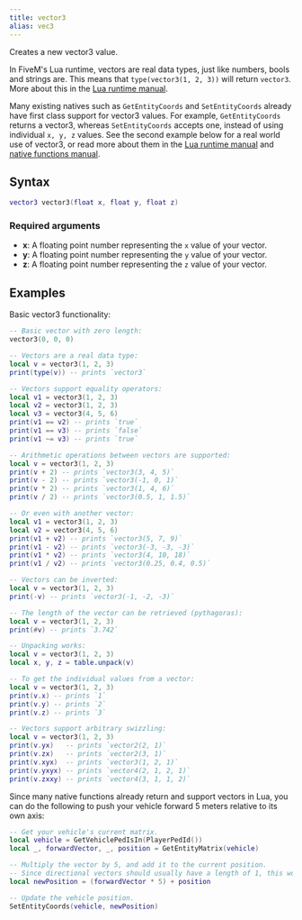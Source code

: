 ```yaml
---
title: vector3
alias: vec3
---
```


Creates a new vector3 value.

In FiveM's Lua runtime, vectors are real data types, just like numbers, bools and strings are.
This means that `type(vector3(1, 2, 3))` will return `vector3`.
More about this in the [Lua runtime manual][lua-runtime].

Many existing natives such as `GetEntityCoords` and `SetEntityCoords` already have first class support for vector3
values. For example, `GetEntityCoords` returns a vector3, whereas `SetEntityCoords` accepts one, instead of using
individual `x, y, z` values. See the second example below for a real world use of vector3, or read more about them
in the [Lua runtime manual][lua-runtime] and [native functions manual][natives-manual].

Syntax
------

```lua
vector3 vector3(float x, float y, float z)
```

### Required arguments
- **x**: A floating point number representing the `x` value of your vector.
- **y**: A floating point number representing the `y` value of your vector.
- **z**: A floating point number representing the `z` value of your vector.

Examples
--------

Basic vector3 functionality:

```lua
-- Basic vector with zero length:
vector3(0, 0, 0)

-- Vectors are a real data type:
local v = vector3(1, 2, 3)
print(type(v)) -- prints `vector3`

-- Vectors support equality operators:
local v1 = vector3(1, 2, 3)
local v2 = vector3(1, 2, 3)
local v3 = vector3(4, 5, 6)
print(v1 == v2) -- prints `true`
print(v1 == v3) -- prints `false`
print(v1 ~= v3) -- prints `true`

-- Arithmetic operations between vectors are supported:
local v = vector3(1, 2, 3)
print(v + 2) -- prints `vector3(3, 4, 5)`
print(v - 2) -- prints `vector3(-1, 0, 1)`
print(v * 2) -- prints `vector3(1, 4, 6)`
print(v / 2) -- prints `vector3(0.5, 1, 1.5)`

-- Or even with another vector:
local v1 = vector3(1, 2, 3)
local v2 = vector3(4, 5, 6)
print(v1 + v2) -- prints `vector3(5, 7, 9)`
print(v1 - v2) -- prints `vector3(-3, -3, -3)`
print(v1 * v2) -- prints `vector3(4, 10, 18)`
print(v1 / v2) -- prints `vector3(0.25, 0.4, 0.5)`

-- Vectors can be inverted:
local v = vector3(1, 2, 3)
print(-v) -- prints `vector3(-1, -2, -3)`

-- The length of the vector can be retrieved (pythagoras):
local v = vector3(1, 2, 3)
print(#v) -- prints `3.742`

-- Unpacking works:
local v = vector3(1, 2, 3)
local x, y, z = table.unpack(v)

-- To get the individual values from a vector:
local v = vector3(1, 2, 3)
print(v.x) -- prints `1`
print(v.y) -- prints `2`
print(v.z) -- prints `3`

-- Vectors support arbitrary swizzling:
local v = vector3(1, 2, 3)
print(v.yx)   -- prints `vector2(2, 1)`
print(v.zx)   -- prints `vector2(3, 1)`
print(v.xyx)  -- prints `vector3(1, 2, 1)`
print(v.yxyx) -- prints `vector4(2, 1, 2, 1)`
print(v.zxxy) -- prints `vector4(3, 1, 1, 2)`
```

Since many native functions already return and support vectors in Lua, you can do the following to push your vehicle
forward 5 meters relative to its own axis:
```lua
-- Get your vehicle's current matrix.
local vehicle = GetVehiclePedIsIn(PlayerPedId())
local _, forwardVector, _, position = GetEntityMatrix(vehicle)

-- Multiply the vector by 5, and add it to the current position.
-- Since directional vectors should usually have a length of 1, this works great.
local newPosition = (forwardVector * 5) + position

-- Update the vehicle position.
SetEntityCoords(vehicle, newPosition)
```

[lua-runtime]: /docs/scripting-manual/runtimes/lua
[natives-manual]: /docs/scripting-manual/introduction/about-native-functions
